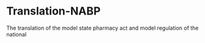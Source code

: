Translation-NABP
================

The translation of the model state pharmacy act and model regulation of the national
